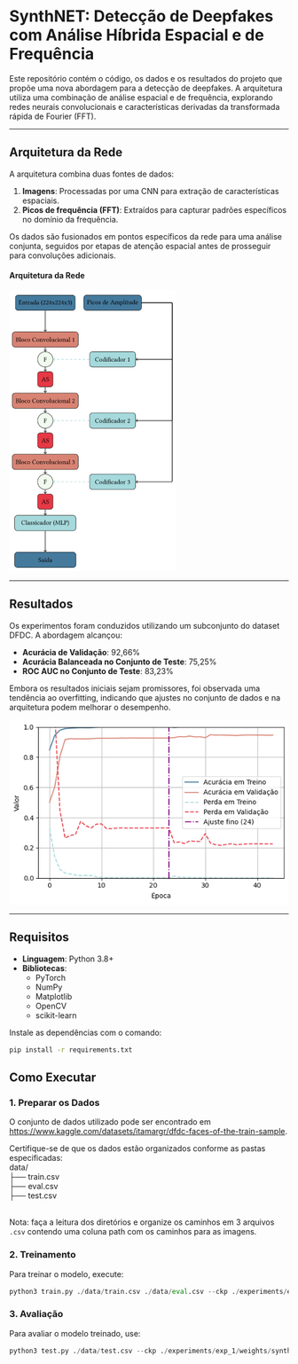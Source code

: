 # SynthNET: Detecção de Deepfakes com Análise Híbrida Espacial e de Frequência

Este repositório contém o código, os dados e os resultados do projeto que propõe uma nova abordagem para a detecção de deepfakes. A arquitetura utiliza uma combinação de análise espacial e de frequência, explorando redes neurais convolucionais e características derivadas da transformada rápida de Fourier (FFT).

---

## Arquitetura da Rede

A arquitetura combina duas fontes de dados:
1. **Imagens**: Processadas por uma CNN para extração de características espaciais.
2. **Picos de frequência (FFT)**: Extraídos para capturar padrões específicos no domínio da frequência.

Os dados são fusionados em pontos específicos da rede para uma análise conjunta, seguidos por etapas de atenção espacial antes de prosseguir para convoluções adicionais.

<h4>Arquitetura da Rede</h4>
<img src="./assets/img/network_architecture.png" alt="Arquitetura da Rede" width="300">

---

## Resultados

Os experimentos foram conduzidos utilizando um subconjunto do dataset DFDC. A abordagem alcançou:
- **Acurácia de Validação**: 92,66%
- **Acurácia Balanceada no Conjunto de Teste**: 75,25%
- **ROC AUC no Conjunto de Teste**: 83,23%

Embora os resultados iniciais sejam promissores, foi observada uma tendência ao overfitting, indicando que ajustes no conjunto de dados e na arquitetura podem melhorar o desempenho.

![Resultados](./assets/img/synthnet_dfdc_result.png)

---

## Requisitos

- **Linguagem**: Python 3.8+
- **Bibliotecas**:
  - PyTorch
  - NumPy
  - Matplotlib
  - OpenCV
  - scikit-learn

Instale as dependências com o comando:

```bash
pip install -r requirements.txt
```
## Como Executar
### 1. Preparar os Dados

O conjunto de dados utilizado pode ser encontrado em https://www.kaggle.com/datasets/itamargr/dfdc-faces-of-the-train-sample.

Certifique-se de que os dados estão organizados conforme as pastas especificadas: 
<br>
data/<br>
    ├── train.csv<br>
    ├── eval.csv<br>
    ├── test.csv<br>
<br>

Nota: faça a leitura dos diretórios e organize os caminhos em 3 arquivos `.csv` contendo uma coluna path com os caminhos para as imagens.

### 2. Treinamento

Para treinar o modelo, execute:

```python
python3 train.py ./data/train.csv ./data/eval.csv --ckp ./experiments/exp_1/weights/synthnet-best.pth --b_size 64 --img_dim 224 --epochs 2 --out exp_2
```
### 3. Avaliação

Para avaliar o modelo treinado, use:
```python
python3 test.py ./data/test.csv --ckp ./experiments/exp_1/weights/synthnet-best.pth --b_size 128 --img_dim 224 --out exp_1
```

